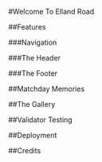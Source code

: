 #Welcome To Elland Road

##Features

###Navigation

###The Header

###The Footer

##Matchday Memories

##The Gallery

##Validator Testing 

##Deployment

##Credits









